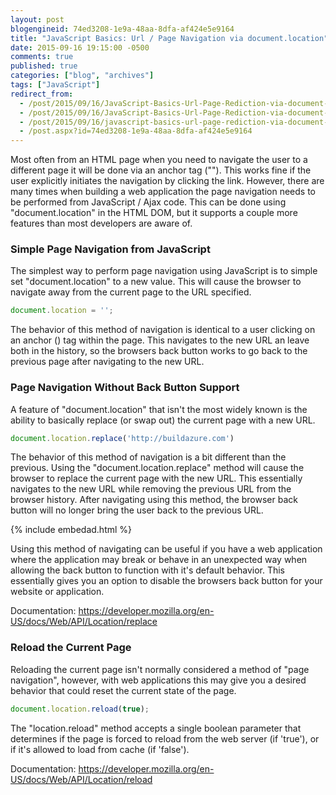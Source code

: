 ```yaml
---
layout: post
blogengineid: 74ed3208-1e9a-48aa-8dfa-af424e5e9164
title: "JavaScript Basics: Url / Page Navigation via document.location"
date: 2015-09-16 19:15:00 -0500
comments: true
published: true
categories: ["blog", "archives"]
tags: ["JavaScript"]
redirect_from: 
  - /post/2015/09/16/JavaScript-Basics-Url-Page-Rediction-via-document-location.aspx
  - /post/2015/09/16/JavaScript-Basics-Url-Page-Rediction-via-document-location
  - /post/2015/09/16/javascript-basics-url-page-rediction-via-document-location
  - /post.aspx?id=74ed3208-1e9a-48aa-8dfa-af424e5e9164
---
```

<!-- more -->

Most often from an HTML page when you need to navigate the user to a different page it will be done via an anchor tag ("<a/>"). This works fine if the user explicitly initiates the navigation by clicking the link. However, there are many times when building a web application the page navigation needs to be performed from JavaScript / Ajax code. This can be done using "document.location" in the HTML DOM, but it supports a couple more features than most developers are aware of.
<h3>Simple Page Navigation from JavaScript</h3>

The simplest way to perform page navigation using JavaScript is to simple set "document.location" to a new value. This will cause the browser to navigate away from the current page to the URL specified.

```js
document.location = '';
```

The behavior of this method of navigation is identical to a user clicking on an anchor (<a/>) tag within the page. This navigates to the new URL an leave both in the history, so the browsers back button works to go back to the previous page after navigating to the new URL.
<h3>Page Navigation Without Back Button Support</h3>

A feature of "document.location" that isn't the most widely known is the ability to basically replace (or swap out) the current page with a new URL.

```js
document.location.replace('http://buildazure.com')
```

The behavior of this method of navigation is a bit different than the previous. Using the "document.location.replace" method will cause the browser to replace the current page with the new URL. This essentially navigates to the new URL while removing the previous URL from the browser history. After navigating using this method, the browser back button will no longer bring the user back to the previous URL.

{% include embedad.html %}

Using this method of navigating can be useful if you have a web application where the application may break or behave in an unexpected way when allowing the back button to function with it's default behavior. This essentially gives you an option to disable the browsers back button for your website or application.

Documentation: <a href="https://developer.mozilla.org/en-US/docs/Web/API/Location/replace" target="_blank">https://developer.mozilla.org/en-US/docs/Web/API/Location/replace</a>
<h3>Reload the Current Page</h3>

Reloading the current page isn't normally considered a method of "page navigation", however, with web applications this may give you a desired behavior that could reset the current state of the page.

```js
document.location.reload(true);
```

The "location.reload" method accepts a single boolean parameter that determines if the page is forced to reload from the web server (if 'true'), or if it's allowed to load from cache (if 'false').

Documentation: <a href="https://developer.mozilla.org/en-US/docs/Web/API/Location/reload" target="_blank">https://developer.mozilla.org/en-US/docs/Web/API/Location/reload</a>

